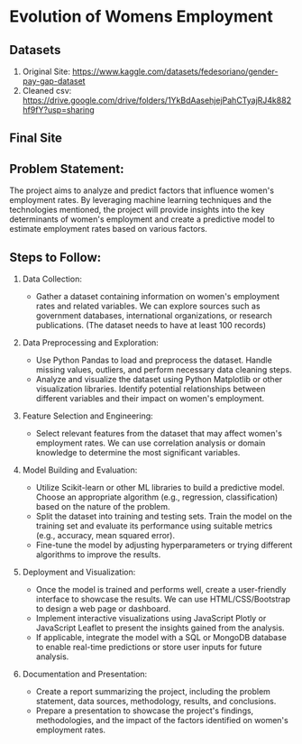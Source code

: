 # Evolution of Womens Employment

## Datasets
1. Original Site: https://www.kaggle.com/datasets/fedesoriano/gender-pay-gap-dataset
2. Cleaned csv: https://drive.google.com/drive/folders/1YkBdAasehjejPahCTyajRJ4k882hf9fY?usp=sharing

## Final Site


## Problem Statement:
The project aims to analyze and predict factors that influence women's employment rates. By leveraging machine learning techniques and the technologies mentioned, the project will provide insights into the key determinants of women's employment and create a predictive model to estimate employment rates based on various factors.

## Steps to Follow:
 
1. 	Data Collection:
 
  	- Gather a dataset containing information on women's employment rates and related variables. We can explore sources such as government databases, international organizations, or research publications. (The dataset needs to have at least 100 records)
 
2. 	Data Preprocessing and Exploration:
 
  	- Use Python Pandas to load and preprocess the dataset. Handle missing values, outliers, and perform necessary data cleaning steps.
  	- Analyze and visualize the dataset using Python Matplotlib or other visualization libraries. Identify potential relationships between different variables and their impact on women's employment.
 
3. 	Feature Selection and Engineering:
 
  	- Select relevant features from the dataset that may affect women's employment rates. We can use correlation analysis or domain knowledge to determine the most significant variables.
 
4. 	Model Building and Evaluation:
 
  	- Utilize Scikit-learn or other ML libraries to build a predictive model. Choose an appropriate algorithm (e.g., regression, classification) based on the nature of the problem.
  	- Split the dataset into training and testing sets. Train the model on the training set and evaluate its performance using suitable metrics (e.g., accuracy, mean squared error).
  	- Fine-tune the model by adjusting hyperparameters or trying different algorithms to improve the results.
 
5. 	Deployment and Visualization:
 
  	- Once the model is trained and performs well, create a user-friendly interface to showcase the results. We can use HTML/CSS/Bootstrap to design a web page or dashboard.
  	- Implement interactive visualizations using JavaScript Plotly or JavaScript Leaflet to present the insights gained from the analysis.
  	- If applicable, integrate the model with a SQL or MongoDB database to enable real-time predictions or store user inputs for future analysis.
 
6. 	Documentation and Presentation:
 
  	- Create a report summarizing the project, including the problem statement, data sources, methodology, results, and conclusions.
  	- Prepare a presentation to showcase the project's findings, methodologies, and the impact of the factors identified on women's employment rates.
